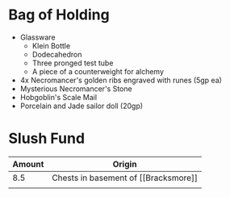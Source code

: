 # Bag of Holding
- Glassware
	- Klein Bottle
	- Dodecahedron
	- Three pronged test tube
	- A piece of a counterweight for alchemy
- 4x Necromancer's golden ribs engraved with runes (5gp ea)
- Mysterious Necromancer's Stone
- Hobgoblin's Scale Mail
- Porcelain and Jade sailor doll (20gp)
# Slush Fund
| Amount | Origin                               |
| ------ | ------------------------------------ |
| 8.5    | Chests in basement of [[Bracksmore]] |
|        |                                      |

